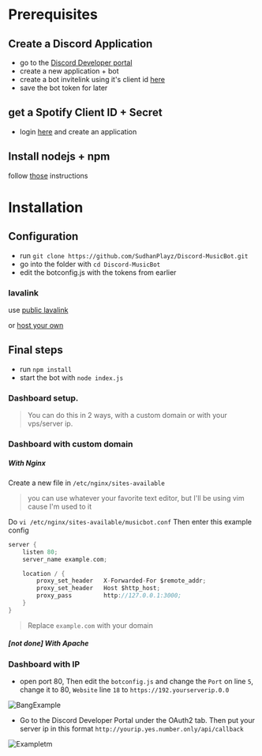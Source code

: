 # Prerequisites
## Create a Discord Application
- go to the [Discord Developer portal](https://discord.com/developers/applications)
- create a new application + bot
- create a bot invitelink using it's client id [here](https://discordapi.com/permissions.html)
- save the bot token for later
## get a Spotify Client ID + Secret
- login [here](https://developer.spotify.com/dashboard/) and create an application
## Install nodejs + npm
follow [those](https://github.com/nodesource/distributions) instructions

# Installation

## Configuration
- run `git clone https://github.com/SudhanPlayz/Discord-MusicBot.git`
- go into the folder with `cd Discord-MusicBot`
- edit the botconfig.js with the tokens from earlier

### lavalink
use [public lavalink](https://lavalink-list.darrennathanael.com/)


or [host your own](https://code.darrennathanael.com/how-to-lavalink)

## Final steps
- run `npm install`
- start the bot with `node index.js`

### Dashboard setup.
> You can do this in 2 ways, with a custom domain or with your vps/server ip.

### Dashboard with custom domain
##### With Nginx

Create a new file in `/etc/nginx/sites-available`
> you can use whatever your favorite text editor, but I'll be using vim cause I'm used to it


Do `vi /etc/nginx/sites-available/musicbot.conf`
Then enter this example config
```c
server {
    listen 80;
    server_name example.com;

    location / {
        proxy_set_header   X-Forwarded-For $remote_addr;
        proxy_set_header   Host $http_host;
        proxy_pass         http://127.0.0.1:3000;
    }
}
```
> Replace `example.com` with your domain

##### [not done] With Apache

### Dashboard with IP

* open port 80, Then edit the `botconfig.js` and change the `Port` on line `5`, change it to 80, `Website` line `18` to `https://192.yourserverip.0.0`

![BangExample](https://i.imgur.com/4t4Zm2a.png)

* Go to the Discord Developer Portal under the OAuth2 tab. Then put your server ip in this format `http://yourip.yes.number.only/api/callback`

![Exampletm](https://i.imgur.com/JmxmdM0.png)